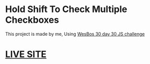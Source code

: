 # Hold Shift To Check Multiple Checkboxes

This project is made by me,
Using [WesBos 30 day 30 JS challenge](https://courses.wesbos.com/account/signin)
# [LIVE SITE](https://02-turgut.github.io/CheckBox-list/)

